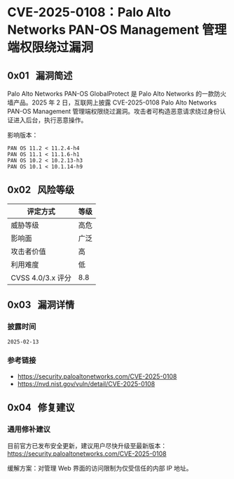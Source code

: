 # CVE-2025-0108：Palo Alto Networks PAN-OS Management 管理端权限绕过漏洞

## 0x01   漏洞简述

Palo Alto Networks PAN-OS GlobalProtect 是 Palo Alto Networks 的一款防火墙产品。2025 年 2 日，互联网上披露 CVE-2025-0108 Palo Alto Networks PAN-OS Management 管理端权限绕过漏洞。攻击者可构造恶意请求绕过身份认证进入后台，执行恶意操作。

影响版本：

```
PAN OS 11.2 < 11.2.4-h4
PAN OS 11.1 < 11.1.6-h1
PAN OS 10.2 < 10.2.13-h3
PAN OS 10.1 < 10.1.14-h9
```

## 0x02   风险等级

| 评定方式            | 等级  |
| --------------- | --- |
| 威胁等级            | 高危  |
| 影响面             | 广泛  |
| 攻击者价值           | 高   |
| 利用难度            | 低   |
| CVSS 4.0/3.x 评分 | 8.8 |

## 0x03   漏洞详情

### 披露时间

```
2025-02-13
```

### 参考链接

- https://security.paloaltonetworks.com/CVE-2025-0108
- https://nvd.nist.gov/vuln/detail/CVE-2025-0108

## 0x04   修复建议

### 通用修补建议

目前官方已发布安全更新，建议用户尽快升级至最新版本： https://security.paloaltonetworks.com/CVE-2025-0108

缓解方案：对管理 Web 界面的访问限制为仅受信任的内部 IP 地址。
